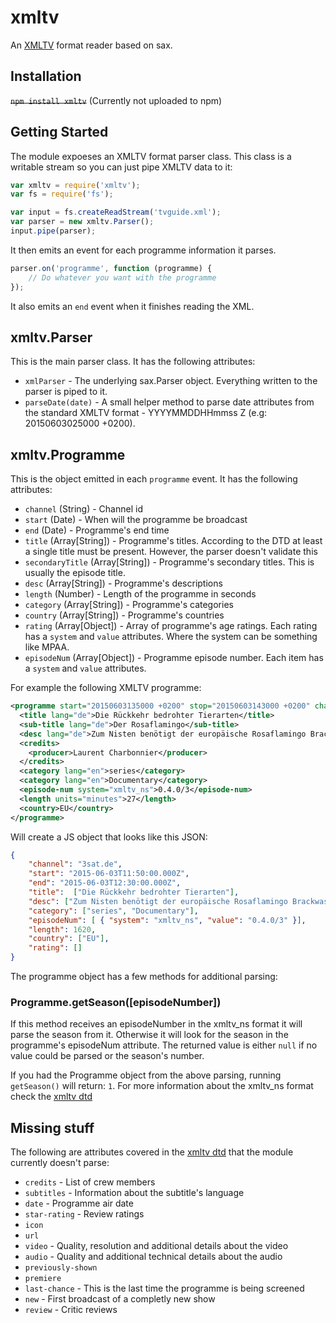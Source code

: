 # xmltv

An [XMLTV](http://wiki.xmltv.org/index.php/Main_Page) format reader based on sax.

## Installation

~~`npm install xmltv`~~ (Currently not uploaded to npm)

## Getting Started
The module expoeses an XMLTV format parser class. This class is a writable stream so
you can just pipe XMLTV data to it:

```javascript
var xmltv = require('xmltv');
var fs = require('fs');

var input = fs.createReadStream('tvguide.xml');
var parser = new xmltv.Parser();
input.pipe(parser);
```

It then emits an event for each programme information it parses.

```javascript
parser.on('programme', function (programme) {
    // Do whatever you want with the programme
});
```

It also emits an `end` event when it finishes reading the XML.

## xmltv.Parser
This is the main parser class. It has the following attributes:
* `xmlParser` - The underlying sax.Parser object. Everything written to the parser
  is piped to it.
* `parseDate(date)` - A small helper method to parse date attributes from the
  standard XMLTV format - YYYYMMDDHHmmss Z (e.g: 20150603025000 +0200).

## xmltv.Programme
This is the object emitted in each `programme` event. It has the following attributes:
* `channel` (String) - Channel id
* `start` (Date) - When will the programme be broadcast
* `end` (Date) - Programme's end time
* `title` (Array[String]) - Programme's titles. According to the DTD at least
  a single title must be present. However, the parser doesn't validate this
* `secondaryTitle` (Array[String]) - Programme's secondary titles. This is
  usually the episode title.
* `desc` (Array[String]) - Programme's descriptions
* `length` (Number) - Length of the programme in seconds
* `category` (Array[String]) - Programme's categories
* `country` (Array[String]) - Programme's countries
* `rating` (Array[Object]) - Array of programme's age ratings. Each rating has a 
  `system` and `value` attributes. Where the system can be something like MPAA.
* `episodeNum` (Array[Object]) - Programme episode number. Each item has a `system`
  and `value` attributes.

For example the following XMLTV programme:
```xml
<programme start="20150603135000 +0200" stop="20150603143000 +0200" channel="3sat.de">
  <title lang="de">Die Rückkehr bedrohter Tierarten</title>
  <sub-title lang="de">Der Rosaflamingo</sub-title>
  <desc lang="de">Zum Nisten benötigt der europäische Rosaflamingo Brackwasser und kleine, unberührte Inseln.</desc>
  <credits>
    <producer>Laurent Charbonnier</producer>
  </credits>
  <category lang="en">series</category>
  <category lang="en">Documentary</category>
  <episode-num system="xmltv_ns">0.4.0/3</episode-num>
  <length units="minutes">27</length>
  <country>EU</country>
</programme>
```
Will create a JS object that looks like this JSON:
```json
{
    "channel": "3sat.de",
    "start": "2015-06-03T11:50:00.000Z",
    "end": "2015-06-03T12:30:00.000Z",
    "title":  ["Die Rückkehr bedrohter Tierarten"],
    "desc": ["Zum Nisten benötigt der europäische Rosaflamingo Brackwasser und kleine, unberührte Inseln."],
    "category": ["series", "Documentary"],
    "episodeNum": [ { "system": "xmltv_ns", "value": "0.4.0/3" }],
    "length": 1620,
    "country": ["EU"],
    "rating": []
}
```

The programme object has a few methods for additional parsing:

### Programme.getSeason([episodeNumber])
If this method receives an episodeNumber in the xmltv_ns format it will parse the
season from it. Otherwise it will look for the season in the programme's episodeNum
attribute.
The returned value is either `null` if no value could be parsed or the season's
number.

If you had the Programme object from the above parsing, running `getSeason()` will
return: `1`.
For more information about the xmltv_ns format check the [xmltv dtd](http://xmltv.cvs.sourceforge.net/viewvc/xmltv/xmltv/xmltv.dtd)

## Missing stuff
The following are attributes covered in the [xmltv dtd](http://xmltv.cvs.sourceforge.net/viewvc/xmltv/xmltv/xmltv.dtd)
that the module currently doesn't parse:
* `credits` - List of crew members
* `subtitles` - Information about the subtitle's language
* `date` - Programme air date
* `star-rating` - Review ratings
* `icon`
* `url`
* `video` - Quality, resolution and additional details about the video
* `audio` - Quality and additional technical details about the audio
* `previously-shown`
* `premiere`
* `last-chance` - This is the last time the programme is being screened
* `new` - First broadcast of a completly new show
* `review` - Critic reviews
